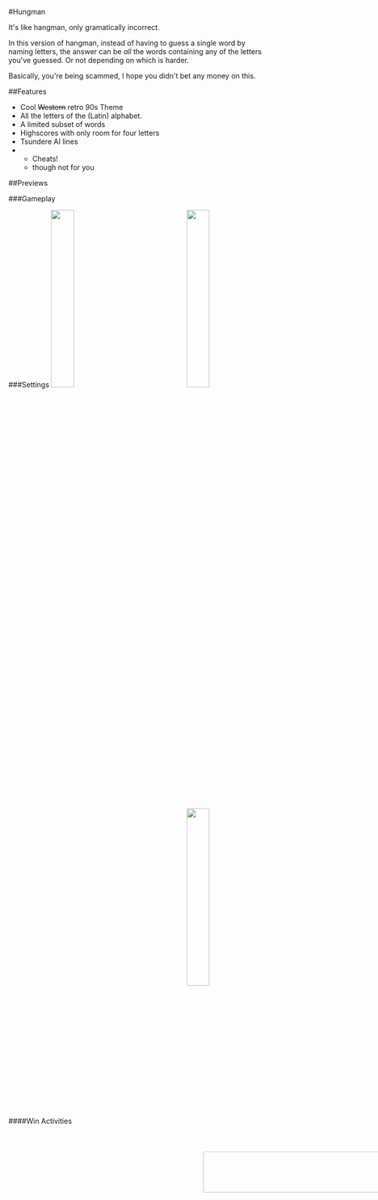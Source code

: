 #Hungman

It's like hangman, only gramatically incorrect.

In this version of hangman, instead of having to guess a single word by naming letters, the answer can be *all* the words containing any of the letters you've guessed. Or not depending on which is harder.

Basically, you're being scammed, I hope you didn't bet any money on this.

##Features
+ Cool ~~Western~~ retro 90s Theme
+ All the letters of the (Latin) alphabet.
+ A limited subset of words
+ Highscores with only room for four letters
+ Tsundere AI lines
+ + Cheats!
  + though not for you


##Previews

###Gameplay
<br/>

<a href='http://i.imgur.com/Q6A6ALv.jpg'>
<img src='http://i.imgur.com/Q6A6ALv.jpg' width='30%' height='30%' style=' float:right'/>
</a>

###Settings
<a href='http://imgur.com/bMIYLEp'>
<img src='http://i.imgur.com/bMIYLEp.jpg' width='30%' height='30%' />
</a>

####Win Activities
<a href='http://imgur.com/pTo2db3.jpg'>
<img src='http://i.imgur.com/pTo2db3.jpg' width='30%' height='30%' style=' float:right'/>
</a>
<a href='http://imgur.com/yfnXeDR'>
<img src='http://i.imgur.com/yfnXeDR.jpg' width='40%' height='40%' style="transform: rotate(90deg);"/>
</a>